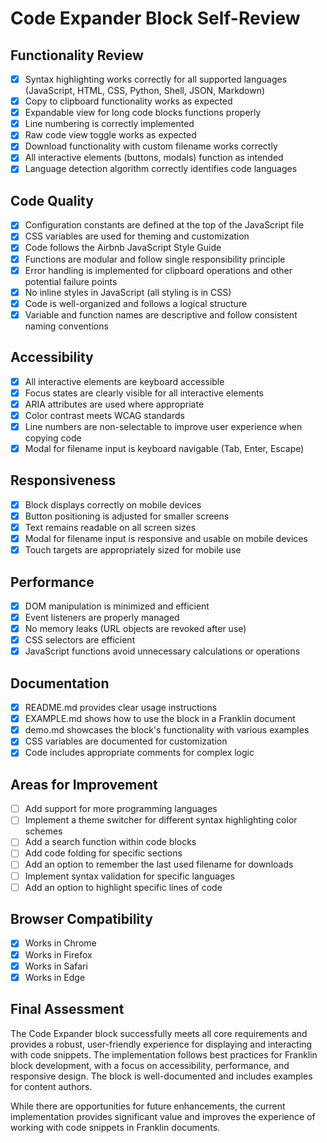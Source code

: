 # Code Expander Block Self-Review

## Functionality Review

- [x] Syntax highlighting works correctly for all supported languages (JavaScript, HTML, CSS, Python, Shell, JSON, Markdown)
- [x] Copy to clipboard functionality works as expected
- [x] Expandable view for long code blocks functions properly
- [x] Line numbering is correctly implemented
- [x] Raw code view toggle works as expected
- [x] Download functionality with custom filename works correctly
- [x] All interactive elements (buttons, modals) function as intended
- [x] Language detection algorithm correctly identifies code languages

## Code Quality

- [x] Configuration constants are defined at the top of the JavaScript file
- [x] CSS variables are used for theming and customization
- [x] Code follows the Airbnb JavaScript Style Guide
- [x] Functions are modular and follow single responsibility principle
- [x] Error handling is implemented for clipboard operations and other potential failure points
- [x] No inline styles in JavaScript (all styling is in CSS)
- [x] Code is well-organized and follows a logical structure
- [x] Variable and function names are descriptive and follow consistent naming conventions

## Accessibility

- [x] All interactive elements are keyboard accessible
- [x] Focus states are clearly visible for all interactive elements
- [x] ARIA attributes are used where appropriate
- [x] Color contrast meets WCAG standards
- [x] Line numbers are non-selectable to improve user experience when copying code
- [x] Modal for filename input is keyboard navigable (Tab, Enter, Escape)

## Responsiveness

- [x] Block displays correctly on mobile devices
- [x] Button positioning is adjusted for smaller screens
- [x] Text remains readable on all screen sizes
- [x] Modal for filename input is responsive and usable on mobile devices
- [x] Touch targets are appropriately sized for mobile use

## Performance

- [x] DOM manipulation is minimized and efficient
- [x] Event listeners are properly managed
- [x] No memory leaks (URL objects are revoked after use)
- [x] CSS selectors are efficient
- [x] JavaScript functions avoid unnecessary calculations or operations

## Documentation

- [x] README.md provides clear usage instructions
- [x] EXAMPLE.md shows how to use the block in a Franklin document
- [x] demo.md showcases the block's functionality with various examples
- [x] CSS variables are documented for customization
- [x] Code includes appropriate comments for complex logic

## Areas for Improvement

- [ ] Add support for more programming languages
- [ ] Implement a theme switcher for different syntax highlighting color schemes
- [ ] Add a search function within code blocks
- [ ] Add code folding for specific sections
- [ ] Add an option to remember the last used filename for downloads
- [ ] Implement syntax validation for specific languages
- [ ] Add an option to highlight specific lines of code

## Browser Compatibility

- [x] Works in Chrome
- [x] Works in Firefox
- [x] Works in Safari
- [x] Works in Edge

## Final Assessment

The Code Expander block successfully meets all core requirements and provides a robust, user-friendly experience for displaying and interacting with code snippets. The implementation follows best practices for Franklin block development, with a focus on accessibility, performance, and responsive design. The block is well-documented and includes examples for content authors.

While there are opportunities for future enhancements, the current implementation provides significant value and improves the experience of working with code snippets in Franklin documents.
